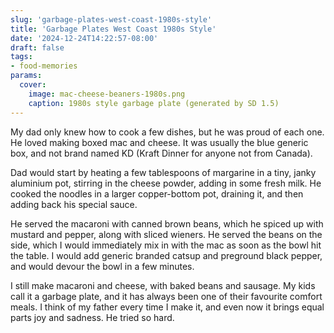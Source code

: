 ```yaml
---
slug: 'garbage-plates-west-coast-1980s-style'
title: 'Garbage Plates West Coast 1980s Style'
date: '2024-12-24T14:22:57-08:00'
draft: false
tags:
- food-memories
params:
  cover:
    image: mac-cheese-beaners-1980s.png
    caption: 1980s style garbage plate (generated by SD 1.5)
---
```


My dad only knew how to cook a few dishes, but he was proud of each one. He loved making boxed mac and cheese. It was usually the blue generic box, and not brand named KD (Kraft Dinner for anyone not from Canada).

Dad would start by heating a few tablespoons of margarine in a tiny, janky aluminium pot, stirring in the cheese powder, adding in some fresh milk. He cooked the noodles in a larger copper-bottom pot, draining it, and then adding back his special sauce. 

He served the macaroni with canned brown beans, which he spiced up with mustard and pepper, along with sliced wieners. He served the beans on the side, which I would immediately mix in with the mac as soon as the bowl hit the table. I would add generic branded catsup and preground black pepper, and would devour the bowl in a few minutes.

I still make macaroni and cheese, with baked beans and sausage. My kids call it a garbage plate, and it has always been one of their favourite comfort meals. I think of my father every time I make it, and even now it brings equal parts joy and sadness. He tried so hard.


